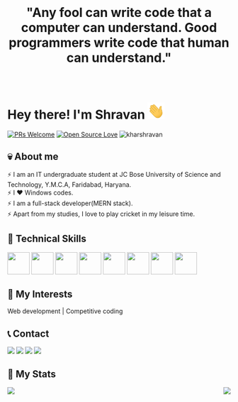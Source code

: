  <br><h1 align="center">
    "Any fool can write code that a computer can understand. Good programmers write code that human can understand."
 </h1><br>
 
 
# Hey there! I'm Shravan <img src="https://raw.githubusercontent.com/ABSphreak/ABSphreak/master/gifs/Hi.gif" width="38px">

  
  
[![PRs Welcome](https://img.shields.io/badge/PRs-welcome-brightgreen.svg?style=flat&logo=github)](https://github.com/kharshravan)
[![Open Source Love](https://badges.frapsoft.com/os/v2/open-source.svg?v=103)](https://github.com/kharshravan)
<img src="https://komarev.com/ghpvc/?username=kharshravan&label=Profile%20views&color=0e75b6&style=flat" alt="kharshravan" />


## 💀 About me 

⚡ I am an IT undergraduate student at JC Bose University of Science and Technology, Y.M.C.A, Faridabad, Haryana. <br>
⚡ I ❤ Windows codes. <br>
⚡ I am a full-stack developer(MERN stack). <br>
⚡ Apart from my studies, I love to play cricket in my leisure time.



## 🥇 Technical Skills 


<div>
 <img height="50" width="50" src="https://img.icons8.com/color/48/000000/c-plus-plus-logo.png" /> 
 <img height="50" width="50" src="https://img.icons8.com/color/48/000000/html-5.png" />  
 <img height="50" width="50" src="https://img.icons8.com/color/48/000000/css3.png" /> 
<img height="50" width="50" src="https://img.icons8.com/color/48/000000/bootstrap.png" />
<img height="50" width="50" src="https://img.icons8.com/color/48/000000/javascript.png"/>
 <img height="50" width="50" src="https://img.icons8.com/color/48/000000/react-native.png"/>
<img height="50" width="50" src="https://img.icons8.com/color/48/000000/python.png" /> 
<img height="50" width="50" src="https://img.icons8.com/color/48/000000/c-programming.png" /> 
 </div>

## 🧩 My Interests 

Web development | Competitive coding 

## 📞 Contact 

<a>[<img src="https://img.icons8.com/color/30/000000/whatsapp--v3.png"/>](https://wa.me/9469376744)</a>    <a>[<img src="https://img.icons8.com/fluent/30/000000/gmail-new.png"/>](mailto:shravan.khar.2001@gmail.com)</a>    <a>[<img src="https://img.icons8.com/color/30/000000/twitter--v1.png"/>](https://twitter.com/shravan104)</a>    <a>[<img src="https://img.icons8.com/color/30/000000/linkedin.png"/>](https://www.linkedin.com/in/shravan-khar-83a66b20b/)

## 🎯  My Stats 



<img align="left" src="https://github-readme-stats.vercel.app/api?username=kharshravan&show_icons=true&theme=onedark&include_all_commits=true" /> 
<img align="right" src="https://github-readme-stats.vercel.app/api/top-langs/?username=kharshravan&show_icons=true&theme=onedark&layout=compact" />


 
 

